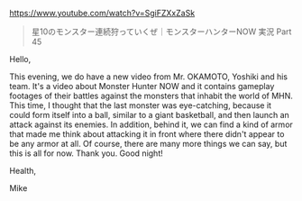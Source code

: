 https://www.youtube.com/watch?v=SgiFZXxZaSk

> 星10のモンスター連続狩っていくぜ｜モンスターハンターNOW 実況 Part 45

Hello,

This evening, we do have a new video from Mr. OKAMOTO, Yoshiki and his team. It's a video about Monster Hunter NOW and it contains gameplay footages of their battles against the monsters that inhabit the world of MHN. This time, I thought that the last monster was eye-catching, because it could form itself into a ball, similar to a giant basketball, and then launch an attack against its enemies. In addition, behind it, we can find a kind of armor that made me think about attacking it in front where there didn't appear to be any armor at all. Of course, there are many more things we can say, but this is all for now. Thank you. Good night!

Health,

Mike
